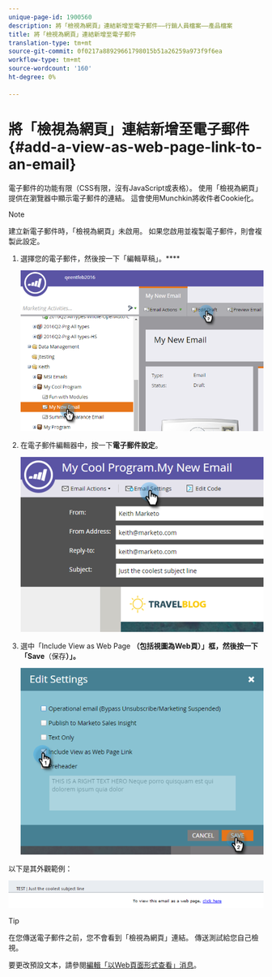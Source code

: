 ```yaml
---
unique-page-id: 1900560
description: 將「檢視為網頁」連結新增至電子郵件——行銷人員檔案——產品檔案
title: 將「檢視為網頁」連結新增至電子郵件
translation-type: tm+mt
source-git-commit: 0f0217a88929661798015b51a26259a973f9f6ea
workflow-type: tm+mt
source-wordcount: '160'
ht-degree: 0%

---
```



# 將「檢視為網頁」連結新增至電子郵件{#add-a-view-as-web-page-link-to-an-email}

電子郵件的功能有限（CSS有限，沒有JavaScript或表格）。 使用「檢視為網頁」提供在瀏覽器中顯示電子郵件的連結。 這會使用Munchkin將收件者Cookie化。

>[!NOTE]
>
>建立新電子郵件時，「檢視為網頁」未啟用。 如果您啟用並複製電子郵件，則會複製此設定。

1. 選擇您的電子郵件，然後按一下「編輯草稿」。****

   ![](assets/one-5.png)

1. 在電子郵件編輯器中，按一下&#x200B;**電子郵件設定**。

   ![](assets/two-5.png)

1. 選中「Include View as Web Page **（包括視圖為Web頁）」框，然後按一下「Save**（保存&#x200B;**）」。**

   ![](assets/three-4.png)

以下是其外觀範例：

![](assets/four-3.png)

>[!TIP]
>
>在您傳送電子郵件之前，您不會看到「檢視為網頁」連結。 傳送測試給您自己檢視。

要更改預設文本，請參閱[編輯「以Web頁面形式查看」消息](/help/marketo/product-docs/administration/email-setup/edit-the-view-as-web-page-message.md)。
